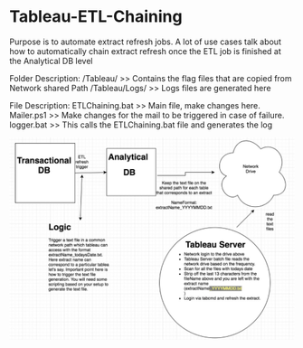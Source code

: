 # Tableau-ETL-Chaining
Purpose is to automate extract refresh jobs. A lot of use cases talk about how to automatically chain extract refresh once the ETL job is finished at the Analytical DB level

Folder Description:
/Tableau/ >> Contains the flag files that are copied from Network shared Path
/Tableau/Logs/ >> Logs files are generated here

File Description:
ETLChaining.bat >> Main file, make changes here.
Mailer.ps1 >> Make changes for the mail to be triggered in case of failure.
logger.bat >> This calls the ETLChaining.bat file and generates the log


![](Overview.jpeg)

